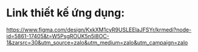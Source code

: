 # Link thiết kế ứng dụng:
https://www.figma.com/design/KxkXM1cyR9USLEElaJFSYr/krmedi?node-id=5861-17405&t=W5PsgROUK5n5l8OC-1&zarsrc=30&utm_source=zalo&utm_medium=zalo&utm_campaign=zalo
